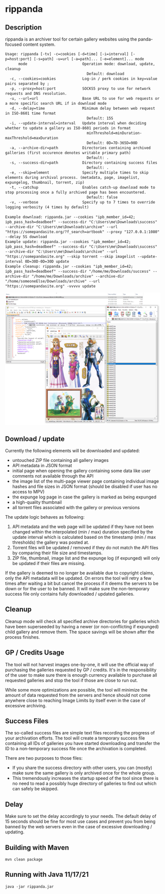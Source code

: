 # rippanda
## Description
rippanda is an archiver tool for certain gallery websites using the panda-focused content system.

```
Usage: rippanda [-tv] -c=cookies [-d=time] [-i=interval] [-p=host:port] [-s=path] -u=url [-a=path]... [-e=element]... mode
      mode                         Operation mode: download, update, cleanup
                                     Default: download
  -c, --cookies=cookies            Log-in / perk cookies in key=value pairs separated by ;
  -p, --proxy=host:port            SOCKS5 proxy to use for network requests and DNS resolution.
  -u, --url=url                    Base URL to use for web requests or a more specific search URL if in download mode
  -d, --delay=time                 Minimum delay between web request in ISO-8601 time format
                                     Default: 15S
  -i, --update-interval=interval   Update interval when deciding whether to update a gallery as ISO-8601 periods in format
                                     minThreshold=minDuration-maxThreshold=maxDuration
                                     Default: 0D=7D-365D=90D
  -a, --archive-dir=path           Directories containing archived galleries (first occurence denotes writable primary path)
                                     Default: .
  -s, --success-dir=path           Directory containing success files
                                     Default: .
  -e, --skip=element               Specify multiple times to skip elements during archival process. (metadata, page, imagelist, expungelog, thumbnail, torrent, zip)
  -t, --catchup                    Enables catch-up download mode to stop processing once a fully archived page has been encountered.
                                     Default: false
  -v, --verbose                    Specify up to 7 times to override logging verbosity (4 times by default)

Example download: rippanda.jar --cookies "ipb_member_id=42; ipb_pass_hash=deadbeef" --success-dir "C:\Users\me\Downloads\success" --archive-dir "C:\Users\me\Downloads\archive" --url "https://somepandasite.org/?f_search=artbook" --proxy "127.0.0.1:1080" --delay 5S download
Example update: rippanda.jar --cookies "ipb_member_id=42; ipb_pass_hash=deadbeef" --success-dir "C:\Users\me\Downloads\success" --archive-dir "C:\Users\me\Downloads\archive" --url "https://somepandasite.org" --skip torrent --skip imagelist --update-interval 0D=30D-0D=30D update
Example cleanup: rippanda.jar --cookies "ipb_member_id=42; ipb_pass_hash=deadbeef" --success-dir "/home/me/Downloads/success" --archive-dir "/home/me/Downloads/archive" --archive-dir "/home/someoneElse/Downloads/archive" --url "https://somepandasite.org" -vvvvv update
```

![Example Download](/screenshot.png?raw=true "Example Download")

## Download / update
Currently the following elements will be downloaded and updated:
- untouched ZIP file containing all gallery images
- API metadata in JSON format
- initial page when opening the gallery containing some data like user comments not available through the API
- the image list of the multi-page viewer page containing individual image hashes and file sizes in JSON format (should be disabled if user has no access to MPV)
- the expunge log page in case the gallery is marked as being expunged
- a high-quality thumbnail
- all torrent files associated with the gallery or previous versions

The update logic behaves as following:
1. API metadata and the web page will be updated if they have not been changed within the interpolated (min / max) duration specified by the update interval which is calculated based on the timestamp (min / max thresholds) the gallery was posted at.
2. Torrent files will be updated / removed if they do not match the API files by comparing their file size and timestamps.
3. ZIP file, thumbnail, image list and the expunge log (if expunged) will only be updated if their files are missing.

If the gallery is deemed to no longer be available due to copyright claims, only the API metadata will be updated.
On errors the tool will retry a few times after waiting a bit but cancel the process if it deems the servers to be down or for the user to be banned. It will make sure the non-temporary success file only contains fully downloaded / updated galleries.

## Cleanup
Cleanup mode will check all specified archive directories for galleries which have been superseeded by having a newer (or non-conflicting if expunged) child gallery and remove them. The space savings will be shown after the process finishes.

## GP / Credits Usage
The tool will not harvest images one-by-one, it will use the official way of purchasing the galleries requested by GP / credits. It's in the responsibility of the user to make sure there is enough currency available to purchase all requested galleries and stop the tool if those are close to run out.

While some more optimizations are possible, the tool will minimize the amount of data requested from the servers and hence should not come anywhere close to reaching Image Limits by itself even in the case of excessive archiving.

## Success Files
The so-called success files are simple text files recording the progress of your archivation efforts. The tool will create a temporary success file containing all IDs of galleries you have started downloading and transfer the ID to a non-temporary success file once the archivation is completed.

There are two purposes to those files:
- If you share the success directory with other users, you can (mostly) make sure the same gallery is only archived once for the whole group.
- This tremendously increases the startup speed of the tool since there is no need to read a possibly huge directory of galleries to find out which can safely be skipped.

## Delay
Make sure to set the delay accordingly to your needs. The default delay of 15 seconds should be fine for most use cases and prevent you from being banned by the web servers even in the case of excessive downloading / updating.

## Building with Maven
```
mvn clean package
```

## Running with Java 11/17/21
```
java -jar rippanda.jar
```
